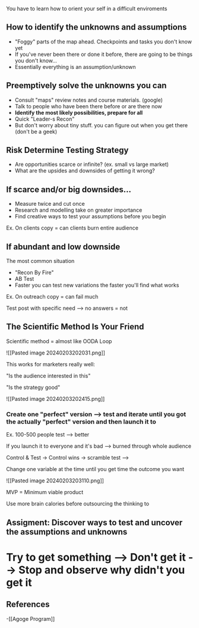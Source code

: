 You have to learn how to orient your self in a difficult enviroments

## How to identify the unknowns and assumptions

- "Foggy" parts of the map ahead. Checkpoints and tasks you don't know yet
- If you've never been there or done it before, there are going to be things you don't know...
- Essentially everything is an assumption/unknown

## Preemptively solve the unknowns you can

 - Consult "maps" review notes and course materials. (google)
 - Talk to people who have been there before or are there now
 - **Identify the most likely possibilities, prepare for all**
 - Quick "Leader-s Recon"
 - But don't worry about tiny stuff. you can figure out when you get there (don't be a geek)

## Risk Determine Testing Strategy

- Are opportunities scarce or infinite? (ex. small vs large market)
- What are the upsides and downsides of getting it wrong?

## If scarce and/or big downsides...

- Measure twice and cut once
- Research and modelling take on greater importance
- Find creative ways to test your assumptions before you begin

Ex. On clients copy = can clients burn entire audience

## If abundant and low downside

The most common situation

- "Recon By Fire"
- AB Test
- Faster you can test new variations
the faster you'll find what works

Ex. On outreach copy = can fail much

Test post with specific need --> no answers = not 



## The Scientific Method Is Your Friend

Scientific method = almost like OODA Loop

![[Pasted image 20240203202031.png]]


This works for marketers really well:

"Is the audience interested in this"

"Is the strategy good"


![[Pasted image 20240203202415.png]]

### Create one "perfect" version --> test and iterate until you got the actually "perfect" version and then launch it to 

Ex. 100-500 people test --> better 

If you launch it to everyone and it's bad --> burned through whole audience

Control & Test -> Control wins -> scramble test -->



Change one variable at the time until you get time the outcome you want

![[Pasted image 20240203203110.png]]

MVP = Minimum viable product


Use more brain calories before outsourcing the thinking to

## Assigment: Discover ways to test and uncover the assumptions and unknowns





# Try to get something --> Don't get it --> Stop and observe why didn't you get it
## References
<!-- Links to pages not referenced in the content -->
-[[Agoge Program]]